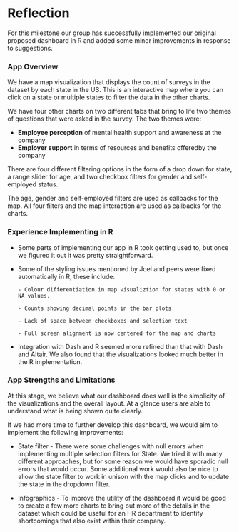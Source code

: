 # Reflection

For this milestone our group has successfully implemented our original proposed dashboard in R and added some minor improvements in response to suggestions.

### App Overview

We have a map visualization that displays the count of surveys in the dataset by each state in the US. This is an interactive map where you can click on a state or multiple states to filter the data in the other charts.

We have four other charts on two different tabs that bring to life two themes of questions that were asked in the survey. The two themes were:

-   **Employee perception** of mental health support and awareness at the company
-   **Employer support** in terms of resources and benefits offeredby the company

There are four different filtering options in the form of a drop down for state, a range slider for age, and two checkbox filters for gender and self-employed status.

The age, gender and self-employed filters are used as callbacks for the map. All four filters and the map interaction are used as callbacks for the charts.

### Experience Implementing in R

-   Some parts of implementing our app in R took getting used to, but once we figured it out it was pretty straightforward.

-   Some of the styling issues mentioned by Joel and peers were fixed automatically in R, these include:

        - Colour differentiation in map visualiztion for states with 0 or NA values.

        - Counts showing decimal points in the bar plots 

        - Lack of space between checkboxes and selection text 

        - Full screen alignment is now centered for the map and charts

-   Integration with Dash and R seemed more refined than that with Dash and Altair. We also found that the visualizations looked much better in the R implementation.

### App Strengths and Limitations

At this stage, we believe what our dashboard does well is the simplicity of the visualizations and the overall layout. At a glance users are able to understand what is being shown quite clearly.

If we had more time to further develop this dashboard, we would aim to implement the following improvements:

-   State filter - There were some challenges with null errors when implementing multiple selection filters for State. We tried it with many different approaches, but for some reason we would have sporadic null errors that would occur. Some additional work would also be nice to allow the state filter to work in unison with the map clicks and to update the state in the dropdown filter.

-   Infographics - To improve the utility of the dashboard it would be good to create a few more charts to bring out more of the details in the dataset which could be useful for an HR department to identify shortcomings that also exist within their company.
